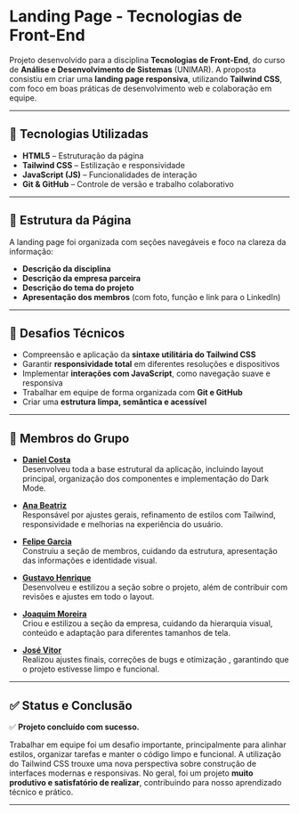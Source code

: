 # Landing Page - Tecnologias de Front-End

Projeto desenvolvido para a disciplina **Tecnologias de Front-End**, do curso de **Análise e Desenvolvimento de Sistemas** (UNIMAR). A proposta consistiu em criar uma **landing page responsiva**, utilizando **Tailwind CSS**, com foco em boas práticas de desenvolvimento web e colaboração em equipe.

---

## 🧪 Tecnologias Utilizadas

- **HTML5** – Estruturação da página
- **Tailwind CSS** – Estilização e responsividade
- **JavaScript (JS)** – Funcionalidades de interação
- **Git & GitHub** – Controle de versão e trabalho colaborativo

---

## 📄 Estrutura da Página

A landing page foi organizada com seções navegáveis e foco na clareza da informação:

- **Descrição da disciplina**
- **Descrição da empresa parceira**
- **Descrição do tema do projeto**
- **Apresentação dos membros** (com foto, função e link para o LinkedIn)

---

## 🚧 Desafios Técnicos

- Compreensão e aplicação da **sintaxe utilitária do Tailwind CSS**
- Garantir **responsividade total** em diferentes resoluções e dispositivos
- Implementar **interações com JavaScript**, como navegação suave e responsiva
- Trabalhar em equipe de forma organizada com **Git e GitHub**
- Criar uma **estrutura limpa, semântica e acessível**

---

## 👥 Membros do Grupo

- **[Daniel Costa](https://www.linkedin.com/in/daniel-costa-b88a07198)**  
  Desenvolveu toda a base estrutural da aplicação, incluindo layout principal, organização dos componentes e implementação do Dark Mode.

- **[Ana Beatriz](https://www.linkedin.com/in/ana-beatriz-vergalim-rold%C3%A3o-0b0aa3234?utm_source=share&utm_campaign=share_via&utm_content=profile&utm_medium=android_app)**  
  Responsável por ajustes gerais, refinamento de estilos com Tailwind, responsividade e melhorias na experiência do usuário.

- **[Felipe Garcia](https://www.linkedin.com/in/felipe-souza-garcia-94252b314)**  
  Construiu a seção de membros, cuidando da estrutura, apresentação das informações e identidade visual.

- **[Gustavo Henrique](https://www.linkedin.com/in/gustavo-henrique-vieira-da-silva-6284b7231)**  
  Desenvolveu e estilizou a seção sobre o projeto, além de contribuir com revisões e ajustes em todo o layout.

- **[Joaquim Moreira](https://www.linkedin.com/in/joaquim-moreira-03a10a2bb?utm_source=share&utm_campaign=share_via&utm_content=profile&utm_medium=android_app)**  
  Criou e estilizou a seção da empresa, cuidando da hierarquia visual, conteúdo e adaptação para diferentes tamanhos de tela.

- **[José Vitor](https://www.linkedin.com/in/josé-vitor-a-lima-890421270)**  
  Realizou ajustes finais, correções de bugs e otimização , garantindo que o projeto estivesse limpo e funcional.

---

## ✅ Status e Conclusão

✅ **Projeto concluído com sucesso.**

Trabalhar em equipe foi um desafio importante, principalmente para alinhar estilos, organizar tarefas e manter o código limpo e funcional. A utilização do Tailwind CSS trouxe uma nova perspectiva sobre construção de interfaces modernas e responsivas. No geral, foi um projeto **muito produtivo e satisfatório de realizar**, contribuindo para nosso aprendizado técnico e prático.

---


